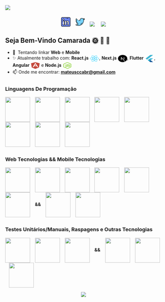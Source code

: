 <div>
    <img src="https://i.imgur.com/3lP9lfP.png" height="170" style="max-width: 100%;">
    <h4 dir="auto"> </h4>
    <p align="center" dir="auto">
    <a href="https://www.linkedin.com/in/cabraiz/" rel="nofollow"><img height="30" src="https://raw.githubusercontent.com/8bithemant/8bithemant/master/linkedin.png?raw=true" style="max-width: 100%;"></a>
    &nbsp;&nbsp;
    <a href="https://user-images.githubusercontent.com/47371964/211940761-1a18f324-202c-4363-99f0-51c85ec10db9.mp4" rel="nofollow"><img height="30" src="https://raw.githubusercontent.com/8bithemant/8bithemant/master/twitter.png?raw=true" style="max-width: 100%;"></a>
    &nbsp;&nbsp;
    <a href="mailto:mateusccabr@gmail.com?subject=Hey%20Mateus!&body=Let's%20Start%3F"><img height="30" src="https://camo.githubusercontent.com/c9c767477b51662df471cffa36b2a4ac2eea4b54e0f4351dedd232be28efa67e/68747470733a2f2f74682e62696e672e636f6d2f74682f69642f4f49502e397354345557735266466979367650796476335f2d514861484f3f7069643d496d674465742672733d31" style="max-width: 100%;"></a>
     &nbsp;&nbsp;&nbsp;
    <a href="https://www.instagram.com/cabraiz/" rel="nofollow"><img height="30" src="https://i.imgur.com/NgE3qOm.png" style="max-width: 100%;"></a>
    <h2 dir="auto">Seja Bem-Vindo Camarada 🌞 🤝 🌝</h2>
    <ul dir="auto">
    <li><g-emoji class="g-emoji" alias="seedling" >📱</g-emoji> &nbsp;Tentando linkar <strong>Web</strong> e <strong>Mobile</strong></li>
    <li><g-emoji class="g-emoji" alias="sparkles" >✨</g-emoji> Atualmente trabalho com: 
    <strong>React.js</strong>
    <img align="center" height="22.5" width="30" src="https://github.com/devicons/devicon/blob/master/icons/react/react-original.svg" style="max-width: 100%;">,
    <strong>Next.js</strong>
    <img align="center" height="22.5" width="30" src="https://github.com/devicons/devicon/blob/master/icons/nextjs/nextjs-original.svg" style="max-width: 100%;">,
    <strong>Flutter</strong>
    <img align="center" height="22.5" width="30" src="https://github.com/devicons/devicon/blob/master/icons/flutter/flutter-original.svg" style="max-width: 100%;">,  
    <strong>Angular</strong>
    <img align="center" height="22.5" width="30" src="https://github.com/devicons/devicon/blob/master/icons/angularjs/angularjs-plain.svg"> e 
    <strong>Node.js</strong>
    <img align="center" height="22.5" width="30" src="https://github.com/devicons/devicon/blob/master/icons/nodejs/nodejs-plain.svg"></a></li>
   <li><g-emoji class="g-emoji" alias="sparkles" >📫 Onde me encontrar: <a href="mailto:mateusccabr@gmail.com?subject=Hey%20Mateus!&body=Let's%20Start%3F"><strong>mateusccabr@gmail.com</strong></a> </a></li>
</div>
    <h2 dir="auto"></h2>
    <h3 dir="auto">Linguagens De Programação</h3>
<div>
    <a target="_blank" rel="noopener noreferrer"><img align="center" height="80" width="80" src="https://i.imgur.com/AxIFb25.png" style="max-width: 100%;"></a>
    &nbsp;&nbsp;
    <a target="_blank" rel="noopener noreferrer"><img align="center" height="80" width="80" src="https://i.imgur.com/MpCpLUJ.png" style="max-width: 100%;"></a>
    &nbsp;&nbsp;
    <a target="_blank" rel="noopener noreferrer"><img align="center" height="80" width="80" src="https://i.imgur.com/YXHe4oP.png" style="max-width: 100%;"></a>
    &nbsp;&nbsp;
    <a target="_blank" rel="noopener noreferrer"><img align="center" height="80" width="80" src="https://i.imgur.com/WbiDNpt.png" style="max-width: 100%;"></a>
    &nbsp;&nbsp;
    <a target="_blank" rel="noopener noreferrer"><img align="center" height="80" width="80" src="https://i.imgur.com/maX3HSe.png" style="max-width: 100%;"></a>
    &nbsp;&nbsp;
    <a target="_blank" rel="noopener noreferrer"><img align="center" height="80" width="80" src="https://i.imgur.com/314xhAs.png" style="max-width: 100%;"></a>
    &nbsp;&nbsp;
    <a target="_blank" rel="noopener noreferrer"><img align="center" height="80" width="80" src="https://i.imgur.com/T5PRURA.png" style="max-width: 100%;"></a>
    &nbsp;&nbsp;
    <a target="_blank" rel="noopener noreferrer"><img align="center" height="80" width="80" src="https://i.imgur.com/TQE2I42.png" style="max-width: 100%;"></a>
</div>
<h2 dir="auto"></h2>
<h3 dir="auto">Web Tecnologias <b>&&</b> Mobile Tecnologias</h3>
<div>
    <a target="_blank" rel="noopener noreferrer"><img align="center" height="80" width="80" src="https://i.imgur.com/vMI9Z0t.png" style="max-width: 100%;"></a>
    &nbsp;&nbsp;
    <a target="_blank" rel="noopener noreferrer"><img align="center" height="80" width="80" src="https://i.imgur.com/SZyAUhK.png" style="max-width: 100%;"></a>
    &nbsp;&nbsp;
    <a target="_blank" rel="noopener noreferrer"><img align="center" height="80" width="80" src="https://i.imgur.com/VGrBXc9.png" style="max-width: 100%;"></a>
    &nbsp;&nbsp;
    <a target="_blank" rel="noopener noreferrer"><img align="center" height="80" width="80" src="https://i.imgur.com/K1b9vD4.png" style="max-width: 100%;"></a>
    &nbsp;&nbsp;
    <a target="_blank" rel="noopener noreferrer"><img align="center" height="80" width="80" src="https://i.imgur.com/8GAPYH9.png" style="max-width: 100%;"></a>
    &nbsp;&nbsp;
    <a target="_blank" rel="noopener noreferrer"><img align="center" height="80" width="80" src="https://i.imgur.com/UUwANPY.png" style="max-width: 100%;"></a>
    &nbsp;&nbsp;
    <b>&&</b>
    &nbsp;&nbsp;
    <a target="_blank" rel="noopener noreferrer"><img align="center" height="80" width="80" src="https://i.imgur.com/PH62YRV.png" style="max-width: 100%;"></a>
    &nbsp;&nbsp;
    <a target="_blank" rel="noopener noreferrer"><img align="center" height="80" width="80" src="https://i.imgur.com/VefkII4.png" style="max-width: 100%;"></a>
    &nbsp;&nbsp;
    </div>
    <h2 dir="auto"></h2>
    <h3 dir="auto">Testes Unitários/Manuais, Raspagens e Outras Tecnologias</h3>
<div>
    <a target="_blank" rel="noopener noreferrer"><img align="center" height="80" width="80" src="https://i.imgur.com/6QKQD2t.png" style="max-width: 100%;"></a>
    &nbsp;&nbsp;
    <a target="_blank" rel="noopener noreferrer"><img align="center" height="80" width="80" src="https://i.imgur.com/6AxhnNp.png" style="max-width: 100%;"></a>
    &nbsp;&nbsp;    
    <a target="_blank" rel="noopener noreferrer"><img align="center" height="80" width="80" src="https://i.imgur.com/jFkoI5j.png" style="max-width: 100%;"></a>
    &nbsp;&nbsp;
    <b>&&</b>
    &nbsp;&nbsp;
    <a target="_blank" rel="noopener noreferrer"><img align="center" height="80" width="80" src="https://i.imgur.com/cUwa5mT.png" style="max-width: 100%;"></a>
    &nbsp;&nbsp;
    <a target="_blank" rel="noopener noreferrer"><img align="center" height="80" width="80" src="https://i.imgur.com/tWuY7L5.png" style="max-width: 100%;"></a>
    &nbsp;&nbsp;
    <a target="_blank" rel="noopener noreferrer"><img align="center" height="80" width="80" src="https://i.imgur.com/rHGMRGR.png" style="max-width: 100%;"></a>
    &nbsp;&nbsp;
</div>
    <p align="center" dir="auto">
    <a href="https://user-images.githubusercontent.com/47371964/211669052-7a059ea4-1267-4810-a083-9a3b7c061e7e.mp4" rel="nofollow"><img height="350vw" src="https://i.imgur.com/8MsuorD.jpeg" style="max-width: 100%;"></a>

